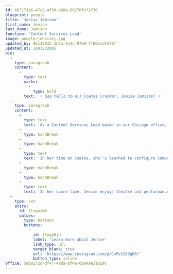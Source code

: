 ```yaml
---
id: 6b7171a6-47c2-4f30-a68a-66270fc72f30
blueprint: people
title: 'Jenise Jamison'
first_name: Jenise
last_name: Jamison
function: 'Content Services Lead'
image: people/jennisej.jpg
updated_by: 95132932-3b2a-4a4c-97b8-7f062ce5478f
updated_at: 1693232985
bio:
  -
    type: paragraph
    content:
      -
        type: text
        marks:
          -
            type: bold
        text: '⭐ Say hello to our Coates Creator, Jenise Jamison! ⭐ '
  -
    type: paragraph
    content:
      -
        type: text
        text: 'As a Content Services Lead based in our Chicago office, Jenise works very closely with our proprietary Content Management System, Switchboard™, to manage ongoing customer campaign releases.'
      -
        type: hardBreak
      -
        type: hardBreak
      -
        type: text
        text: 'In her time at Coates, she''s learned to configure campaigns to create dynamic pricing content via our "Switchboard™ Stickers" visualisation tool. Having configured over 20+ campaigns using this tool, she''s become the project owner and has earned the nickname "Stickers Queen".'
      -
        type: hardBreak
      -
        type: hardBreak
      -
        type: text
        text: 'In her spare time, Jenise enjoys theatre and performance art shows and has a love for travel.'
  -
    type: set
    attrs:
      id: lluyozm0
      values:
        type: buttons
        buttons:
          -
            id: lluyp0ju
            label: 'Learn more about Jenise'
            link_type: url
            target_blank: true
            url: 'https://www.instagram.com/p/CvPzS15OgKP/'
            button_type: inline
office: 5eb0272d-df47-49da-bf4a-0be49e31029c
---
```

